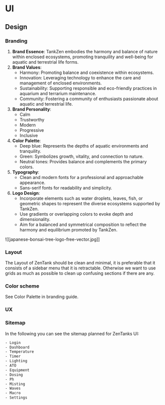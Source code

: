 # UI

## Design

### Branding

1. **Brand Essence**: TankZen embodies the harmony and balance of nature within enclosed ecosystems, promoting tranquility and well-being for aquatic and terrestrial life forms.
2. **Brand Values**:
    - Harmony: Promoting balance and coexistence within ecosystems.
    - Innovation: Leveraging technology to enhance the care and management of enclosed environments.
    - Sustainability: Supporting responsible and eco-friendly practices in aquarium and terrarium maintenance.
    - Community: Fostering a community of enthusiasts passionate about aquatic and terrestrial life.
3. **Brand Personality**:
    - Calm
    - Trustworthy
    - Modern
    - Progressive
    - Inclusive
4. **Color Palette**:
    - Deep blue: Represents the depths of aquatic environments and tranquility.
    - Green: Symbolizes growth, vitality, and connection to nature.
    - Neutral tones: Provides balance and complements the primary colors.
5. **Typography**:
    - Clean and modern fonts for a professional and approachable appearance.
    - Sans-serif fonts for readability and simplicity.
6. **Logo Design**:
    - Incorporate elements such as water droplets, leaves, fish, or geometric shapes to represent the diverse ecosystems supported by TankZen.
    - Use gradients or overlapping colors to evoke depth and dimensionality.
    - Aim for a balanced and symmetrical composition to reflect the harmony and equilibrium promoted by TankZen.

![[japanese-bonsai-tree-logo-free-vector.jpg]]

### Layout

The Layout of ZenTank should be clean and minimal, it is preferable that it consists of a sidebar menu that it is retractable.
Otherwise we want to use grids as much as possible to clean up confusing sections if there are any.

### Color scheme

See Color Palette in branding guide.

### UX

### Sitemap 

In the following you can see the sitemap planned for ZenTanks UI:

```bash
- Login
- Dashboard
- Temperature
- Timer
- Lighting
- ATO
- Equipment
- Dosing
- Ph
- Misting
- Waves
- Macro
- Settings
```
